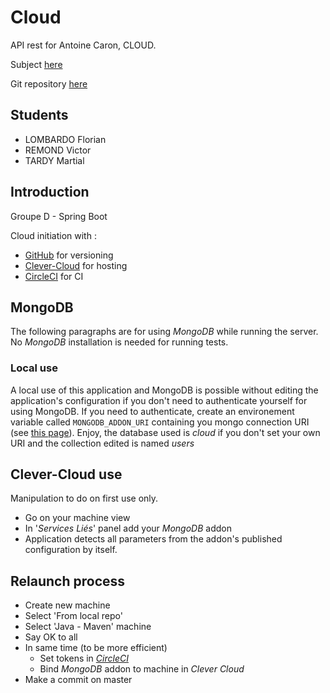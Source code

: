 # Cloud
API rest for Antoine Caron, CLOUD.

Subject [here](https://slashgear.github.io/cloud/)

Git repository [here](https://www.github.com/Amoshalt/Cloud)

## Students
 - LOMBARDO Florian
 - REMOND Victor
 - TARDY Martial

## Introduction
Groupe D - Spring Boot

Cloud initiation with : 
 * [GitHub](https://www.github.com) for versioning
 * [Clever-Cloud](https://www.clever-cloud.com/en/) for hosting
 * [CircleCI](https://circleci.com/) for CI

## MongoDB

The following paragraphs are for using *MongoDB* while running the server. No *MongoDB* installation is needed for running tests.

### Local use
A local use of this application and MongoDB is possible without editing the application's configuration if you don't need to authenticate yourself for using MongoDB.
If you need to authenticate, create an environement variable called `MONGODB_ADDON_URI` containing you mongo connection URI (see [this page](http://www.mongoing.com/docs/reference/connection-string.html)).
Enjoy, the database used is *cloud* if you don't set your own URI and the collection edited is named *users*

## Clever-Cloud use
Manipulation to do on first use only.
 * Go on your machine view
 * In '*Services Liés*' panel add your *MongoDB* addon
 * Application detects all parameters from the addon's published configuration by itself.

## Relaunch process
  * Create new machine
  * Select 'From local repo'
  * Select 'Java - Maven' machine
  * Say OK to all
  * In same time (to be more efficient)
    * Set tokens in [*CircleCI*](https://circleci.com/gh/Amoshalt/Cloud/edit#env-vars)
    * Bind *MongoDB* addon to machine in *Clever Cloud*
  * Make a commit on master